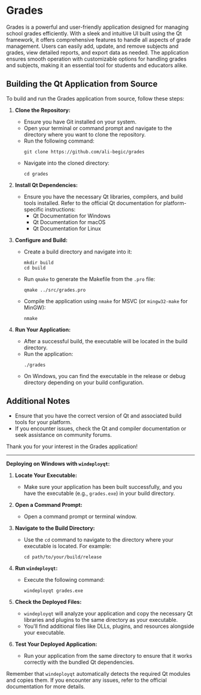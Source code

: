 # Grades

Grades is a powerful and user-friendly application designed for managing school grades efficiently. With a sleek and intuitive UI built using the Qt framework, it offers comprehensive features to handle all aspects of grade management. Users can easily add, update, and remove subjects and grades, view detailed reports, and export data as needed. The application ensures smooth operation with customizable options for handling grades and subjects, making it an essential tool for students and educators alike.

## Building the Qt Application from Source

To build and run the Grades application from source, follow these steps:

1. **Clone the Repository:**
   - Ensure you have Git installed on your system.
   - Open your terminal or command prompt and navigate to the directory where you want to clone the repository.
   - Run the following command:
     ```
     git clone https://github.com/ali-begic/grades
     ```
   - Navigate into the cloned directory:
     ```
     cd grades
     ```

2. **Install Qt Dependencies:**
   - Ensure you have the necessary Qt libraries, compilers, and build tools installed. Refer to the official Qt documentation for platform-specific instructions:
     - Qt Documentation for Windows
     - Qt Documentation for macOS
     - Qt Documentation for Linux

3. **Configure and Build:**
   - Create a build directory and navigate into it:
     ```
     mkdir build
     cd build
     ```
   - Run `qmake` to generate the Makefile from the `.pro` file:
     ```
     qmake ../src/grades.pro
     ```
   - Compile the application using `nmake` for MSVC (or `mingw32-make` for MinGW):
     ```
     nmake
     ```

4. **Run Your Application:**
   - After a successful build, the executable will be located in the build directory.
   - Run the application:
     ```
     ./grades
     ```
   - On Windows, you can find the executable in the release or debug directory depending on your build configuration.

## Additional Notes

- Ensure that you have the correct version of Qt and associated build tools for your platform.
- If you encounter issues, check the Qt and compiler documentation or seek assistance on community forums.

Thank you for your interest in the Grades application!

---

**Deploying on Windows with `windeployqt`:**

1. **Locate Your Executable:**
   - Make sure your application has been built successfully, and you have the executable (e.g., `grades.exe`) in your build directory.

2. **Open a Command Prompt:**
   - Open a command prompt or terminal window.

3. **Navigate to the Build Directory:**
   - Use the `cd` command to navigate to the directory where your executable is located. For example:
     ```
     cd path/to/your/build/release
     ```

4. **Run `windeployqt`:**
   - Execute the following command:
     ```
     windeployqt grades.exe
     ```

5. **Check the Deployed Files:**
   - `windeployqt` will analyze your application and copy the necessary Qt libraries and plugins to the same directory as your executable.
   - You'll find additional files like DLLs, plugins, and resources alongside your executable.

6. **Test Your Deployed Application:**
   - Run your application from the same directory to ensure that it works correctly with the bundled Qt dependencies.

Remember that `windeployqt` automatically detects the required Qt modules and copies them. If you encounter any issues, refer to the official documentation for more details.
